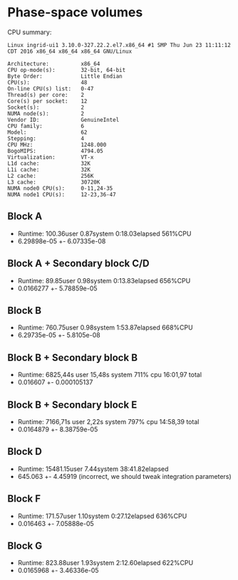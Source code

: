 # Phase-space volumes

CPU summary:

```
Linux ingrid-ui1 3.10.0-327.22.2.el7.x86_64 #1 SMP Thu Jun 23 11:11:12 CDT 2016 x86_64 x86_64 x86_64 GNU/Linux

Architecture:          x86_64
CPU op-mode(s):        32-bit, 64-bit
Byte Order:            Little Endian
CPU(s):                48
On-line CPU(s) list:   0-47
Thread(s) per core:    2
Core(s) per socket:    12
Socket(s):             2
NUMA node(s):          2
Vendor ID:             GenuineIntel
CPU family:            6
Model:                 62
Stepping:              4
CPU MHz:               1248.000
BogoMIPS:              4794.05
Virtualization:        VT-x
L1d cache:             32K
L1i cache:             32K
L2 cache:              256K
L3 cache:              30720K
NUMA node0 CPU(s):     0-11,24-35
NUMA node1 CPU(s):     12-23,36-47
```

## Block A

  - Runtime: 100.36user 0.87system 0:18.03elapsed 561%CPU
  - 6.29898e-05 +- 6.07335e-08

## Block A + Secondary block C/D

  - Runtime: 89.85user 0.98system 0:13.83elapsed 656%CPU
  - 0.0166277 +- 5.78859e-05

## Block B

  - Runtime: 760.75user 0.98system 1:53.87elapsed 668%CPU
  - 6.29735e-05 +- 5.8105e-08

## Block B + Secondary block B

  - Runtime: 6825,44s user 15,48s system 711% cpu 16:01,97 total
  - 0.016607 +- 0.000105137 

## Block B + Secondary block E

  - Runtime: 7166,71s user 2,22s system 797% cpu 14:58,39 total
  - 0.0164879 +- 8.38759e-05

## Block D

  - Runtime: 15481.15user 7.44system 38:41.82elapsed
  - 645.063 +- 4.45919 (incorrect, we should tweak integration parameters)
 
## Block F

  - Runtime: 171.57user 1.10system 0:27.12elapsed 636%CPU
  - 0.016463 +- 7.05888e-05

## Block G

  - Runtime: 823.88user 1.93system 2:12.60elapsed 622%CPU
  - 0.0165968 +- 3.46336e-05
